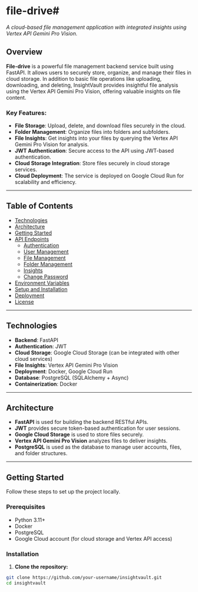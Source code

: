 # file-drive#

_A cloud-based file management application with integrated insights using Vertex API Gemini Pro Vision._

## **Overview**

**File-drive** is a powerful file management backend service built using FastAPI. It allows users to securely store, organize, and manage their files in cloud storage. In addition to basic file operations like uploading, downloading, and deleting, InsightVault provides insightful file analysis using the Vertex API Gemini Pro Vision, offering valuable insights on file content.

### **Key Features:**

- **File Storage**: Upload, delete, and download files securely in the cloud.
- **Folder Management**: Organize files into folders and subfolders.
- **File Insights**: Get insights into your files by querying the Vertex API Gemini Pro Vision for analysis.
- **JWT Authentication**: Secure access to the API using JWT-based authentication.
- **Cloud Storage Integration**: Store files securely in cloud storage services.
- **Cloud Deployment**: The service is deployed on Google Cloud Run for scalability and efficiency.

---

## **Table of Contents**

- [Technologies](#technologies)
- [Architecture](#architecture)
- [Getting Started](#getting-started)
- [API Endpoints](#api-endpoints)
  - [Authentication](#authentication)
  - [User Management](#user-management)
  - [File Management](#file-management)
  - [Folder Management](#folder-management)
  - [Insights](#insights)
  - [Change Password](#change-password)
- [Environment Variables](#environment-variables)
- [Setup and Installation](#setup-and-installation)
- [Deployment](#deployment)
- [License](#license)

---

## **Technologies**

- **Backend**: FastAPI
- **Authentication**: JWT
- **Cloud Storage**: Google Cloud Storage (can be integrated with other cloud services)
- **File Insights**: Vertex API Gemini Pro Vision
- **Deployment**: Docker, Google Cloud Run
- **Database**: PostgreSQL (SQLAlchemy + Async)
- **Containerization**: Docker

---

## **Architecture**

- **FastAPI** is used for building the backend RESTful APIs.
- **JWT** provides secure token-based authentication for user sessions.
- **Google Cloud Storage** is used to store files securely.
- **Vertex API Gemini Pro Vision** analyzes files to deliver insights.
- **PostgreSQL** is used as the database to manage user accounts, files, and folder structures.

---

## **Getting Started**

Follow these steps to set up the project locally.

### **Prerequisites**

- Python 3.11+
- Docker
- PostgreSQL
- Google Cloud account (for cloud storage and Vertex API access)

### **Installation**

1. **Clone the repository:**

```bash
git clone https://github.com/your-username/insightvault.git
cd insightvault
```
